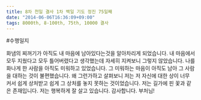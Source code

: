 ```yaml
---
title: 8차 천일 결사 1차 백일 기도 정진 75일째
date: "2014-06-06T16:36:09+09:00"
tags: 8000th, 8-100th, 75th, 10000 결사
---
```


#수행일지

화냄의 찌꺼기가 아직도 내 마음에 남아있다는것을 알아차리게 되었습니다. 내 마음에서 모두 지웠다고 모두 틀어버렸다고 생각했는데 자세히 지켜보니 그렇지 않았습니다. 나를 화나게 한 사람을 아직도 미워하고 있었습니다. 그 미워하는 마음이 아직도 남아 그 사람을 대하는 것이 불편했습니다. 왜 그런가하고 살펴보니 저는 저 자신에 대한 상이 너무 커서 쉽게 상처받고 쉽게 그 상처를 놓지 못하는 것이었습니다. 저는 길가에 핀 꽃과 같은 존재입니다. 저는 행복하게 잘 살고 있습니다. 감사합니다. 부처님!

